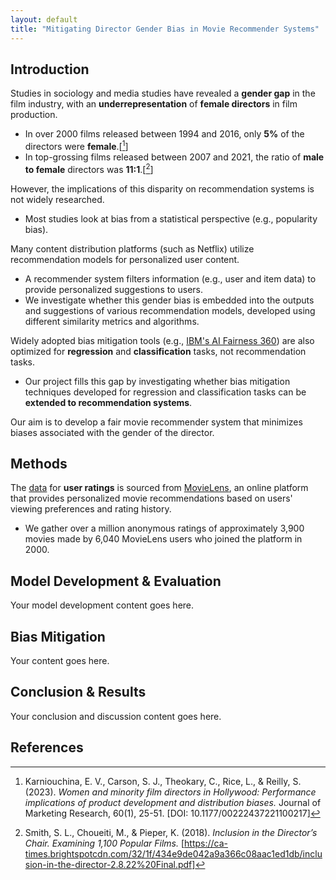 ```yaml
---
layout: default
title: "Mitigating Director Gender Bias in Movie Recommender Systems"
---
```


## Introduction

Studies in sociology and media studies have revealed a **gender gap** in the film industry, with an **underrepresentation** of **female directors** in film production.
  -   In over 2000 films released between 1994 and 2016, only **5%** of the directors were **female**.[[^1]]
  -   In top-grossing films released between 2007 and 2021, the ratio of **male to female** directors was **11:1**.[[^2]]

However, the implications of this disparity on recommendation systems is not widely researched.
  -   Most studies look at bias from a statistical perspective (e.g., popularity bias).

Many content distribution platforms (such as Netflix) utilize recommendation models for personalized user content.
  -   A recommender system filters information (e.g., user and item data) to provide personalized suggestions to users.
  -   We investigate whether this gender bias is embedded into the outputs and suggestions of various recommendation models, developed using different similarity metrics and algorithms.

Widely adopted bias mitigation tools (e.g., [IBM's AI Fairness 360](https://aif360.readthedocs.io/en/stable/index.html)) are also optimized for **regression** and **classification** tasks, not recommendation tasks.
  -   Our project fills this gap by investigating whether bias mitigation techniques developed for regression and classification tasks can be **extended to recommendation systems**.

Our aim is to develop a fair movie recommender system that minimizes biases associated with the gender of the director.

## Methods

The [data](https://grouplens.org/datasets/movielens/1m/) for **user ratings** is sourced from [MovieLens](https://movielens.org/), an online platform that provides personalized movie recommendations based on users' viewing preferences and rating history.
  -   We gather over a million anonymous ratings of approximately 3,900 movies made by 6,040 MovieLens users who joined the platform in 2000.

## Model Development & Evaluation

Your model development content goes here.

## Bias Mitigation

Your content goes here.

## Conclusion & Results

Your conclusion and discussion content goes here.

## References

[^1]: Karniouchina, E. V., Carson, S. J., Theokary, C., Rice, L., & Reilly, S. (2023). *Women and minority film directors in Hollywood: Performance implications of product development and distribution biases.* Journal of Marketing Research, 60(1), 25-51. [DOI: 10.1177/00222437221100217]

[^2]: Smith, S. L., Choueiti, M., & Pieper, K. (2018). *Inclusion in the Director’s Chair. Examining 1,100 Popular Films.* [https://ca-times.brightspotcdn.com/32/1f/434e9de042a9a366c08aac1ed1db/inclusion-in-the-director-2.8.22%20Final.pdf]

